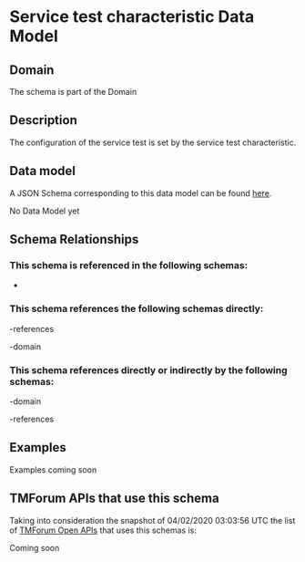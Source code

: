 # Service test characteristic Data Model

## Domain

The  schema is part of the  Domain

## Description

The configuration of the service test is set by the service test characteristic.

## Data model

A JSON Schema corresponding to this data model can be found
[here](https://github.com/tmforum-rand/schemas/blob/candidates/Service/ServiceTestCharacteristic.schema.json).

No Data Model yet

## Schema Relationships

### This schema is referenced in the following schemas:

-

### This schema references the following schemas directly:

-references

-domain

### This schema references directly or indirectly by the following schemas:

-domain

-references



## Examples

Examples coming soon

## TMForum APIs that use this schema

Taking into consideration the snapshot of 04/02/2020 03:03:56 UTC the list of [TMForum Open APIs](https://www.tmforum.org/open-apis/) that uses this schemas is:

Coming soon